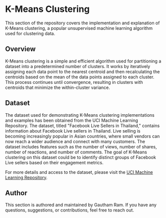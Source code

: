 # K-Means Clustering

This section of the repository covers the implementation and explanation of K-Means clustering, a popular unsupervised machine learning algorithm used for clustering data.

## Overview

K-Means clustering is a simple and efficient algorithm used for partitioning a dataset into a predetermined number of clusters. It works by iteratively assigning each data point to the nearest centroid and then recalculating the centroids based on the mean of the data points assigned to each cluster. This process continues until convergence, resulting in clusters with centroids that minimize the within-cluster variance.

## Dataset

The dataset used for demonstrating K-Means clustering implementations and examples has been obtained from the UCI Machine Learning Repository. The dataset, titled "Facebook Live Sellers in Thailand," contains information about Facebook Live sellers in Thailand. Live selling is becoming increasingly popular in Asian countries, where small vendors can now reach a wider audience and connect with many customers. The dataset includes features such as the number of views, number of shares, number of reactions, and number of comments. The goal of K-Means clustering on this dataset could be to identify distinct groups of Facebook Live sellers based on their engagement metrics.

For more details and access to the dataset, please visit the [UCI Machine Learning Repository](https://archive.ics.uci.edu/ml/datasets/Facebook+Live+Sellers+in+Thailand).

## Author

This section is authored and maintained by Gautham Ram. If you have any questions, suggestions, or contributions, feel free to reach out.
